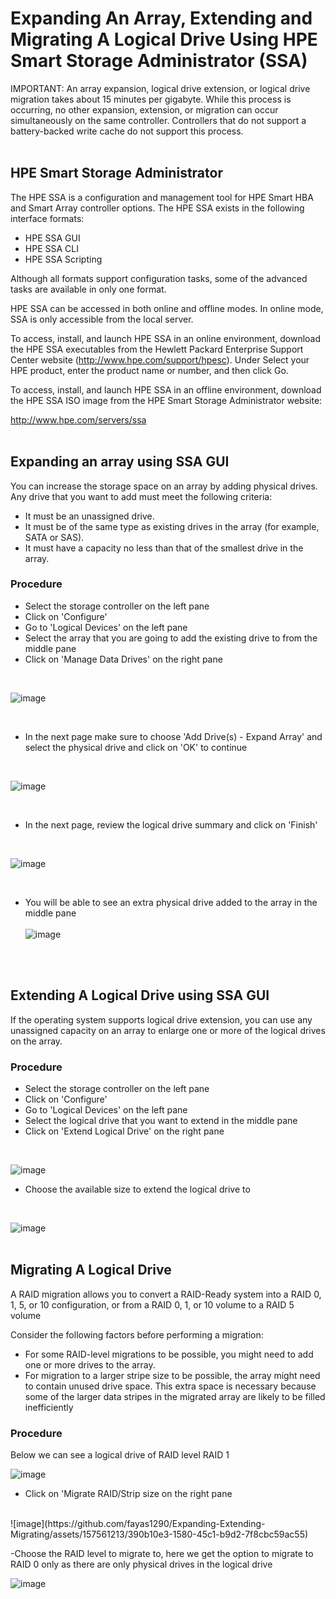 # Expanding An Array, Extending and Migrating A Logical Drive Using HPE Smart Storage Administrator (SSA)

IMPORTANT: An array expansion, logical drive extension, or logical drive migration takes about 15 minutes per gigabyte. While this process is occurring, no other expansion, extension, or migration can occur simultaneously on the same controller. Controllers that do not support a battery-backed write cache do not support this process.
<br />
<br />

## HPE Smart Storage Administrator
The HPE SSA is a configuration and management tool for HPE Smart HBA and Smart Array controller options. The HPE SSA exists in the following interface formats:

- HPE SSA GUI
- HPE SSA CLI
- HPE SSA Scripting

Although all formats support configuration tasks, some of the advanced tasks are available in only one format.<br />

HPE SSA can be accessed in both online and offline modes. In online mode, SSA is only accessible from the local server.

To access, install, and launch HPE SSA in an online environment, download the HPE SSA executables from the Hewlett Packard Enterprise Support Center website (http://www.hpe.com/support/hpesc). Under Select your HPE product, enter the product name or number, and then click Go.

To access, install, and launch HPE SSA in an offline environment, download the HPE SSA ISO image from the HPE Smart Storage Administrator website:

http://www.hpe.com/servers/ssa
<br />
<br />

## Expanding an array using SSA GUI
You can increase the storage space on an array by adding physical drives. Any drive that you want to add must meet the following criteria:

- It must be an unassigned drive. 
- It must be of the same type as existing drives in the array (for example, SATA or SAS). 
- It must have a capacity no less than that of the smallest drive in the array.

### Procedure

- Select the storage controller on the left pane
- Click on 'Configure'
- Go to 'Logical Devices' on the left pane
- Select the array that you are going to add the existing drive to from the middle pane
- Click on 'Manage Data Drives' on the right pane
<br>

  ![image](https://github.com/fayas1290/Expanding-Extending-Migrating/assets/157561213/fc4923ca-0d08-44f4-ab37-0c0c35686bfb)

<br>


- In the next page make sure to choose 'Add Drive(s) - Expand Array' and select the physical drive and click on 'OK' to continue

<br>

![image](https://github.com/fayas1290/Expanding-Extending-Migrating/assets/157561213/bab85300-b6cd-4546-8f97-f42ac4b834f0)

<br>

- In the next page, review the logical drive summary and click on 'Finish'
<br>

![image](https://github.com/fayas1290/Expanding-Extending-Migrating/assets/157561213/02cd4498-3088-4e06-acfa-78a7bfcc4496)

<br>

- You will be able to see an extra physical drive added to the array in the middle pane <br><br>
![image](https://github.com/fayas1290/Expanding-Extending-Migrating/assets/157561213/f5f4c777-176c-4b8c-8690-0c16a9435fdf)
<br>
<br>

## Extending A Logical Drive using SSA GUI
If the operating system supports logical drive extension, you can use any unassigned capacity on an array 
to enlarge one or more of the logical drives on the array.

### Procedure
- Select the storage controller on the left pane
- Click on 'Configure'
- Go to 'Logical Devices' on the left pane
- Select the logical drive that you want to extend in the middle pane
- Click on 'Extend Logical Drive' on the right pane

<br>

![image](https://github.com/fayas1290/Expanding-Extending-Migrating/assets/157561213/2c5a443a-0b81-415c-b6ce-3ee5029daaf7)
<br>

- Choose the available size to extend the logical drive to

<br>

![image](https://github.com/fayas1290/Expanding-Extending-Migrating/assets/157561213/439153c3-0917-42dc-94f8-d10c5aec6df7)
<br>
<br>

## Migrating A Logical Drive
A RAID migration allows you to convert a RAID-Ready system into a RAID 0, 1, 5, or 10 configuration, or from a RAID 0, 1, or 10 volume to a RAID 5 volume

Consider the following factors before performing a migration:
- For some RAID-level migrations to be possible, you might need to add one or more drives to the 
array.
- For migration to a larger stripe size to be possible, the array might need to contain unused drive 
space. This extra space is necessary because some of the larger data stripes in the migrated array 
are likely to be filled inefficiently


### Procedure
Below we can see a logical drive of RAID level RAID 1
<br>

![image](https://github.com/fayas1290/Expanding-Extending-Migrating/assets/157561213/7457fe18-a882-42bf-b8fa-0e3bc24d5414)

- Click on 'Migrate RAID/Strip size on the right pane
<br>
![image](https://github.com/fayas1290/Expanding-Extending-Migrating/assets/157561213/390b10e3-1580-45c1-b9d2-7f8cbc59ac55)

-Choose the RAID level to migrate to, here we get the option to migrate to RAID 0 only as there are only physical drives in the logical drive
<br>

![image](https://github.com/fayas1290/Expanding-Extending-Migrating/assets/157561213/88c955e3-5f2b-4521-9345-80bc19035af5)



